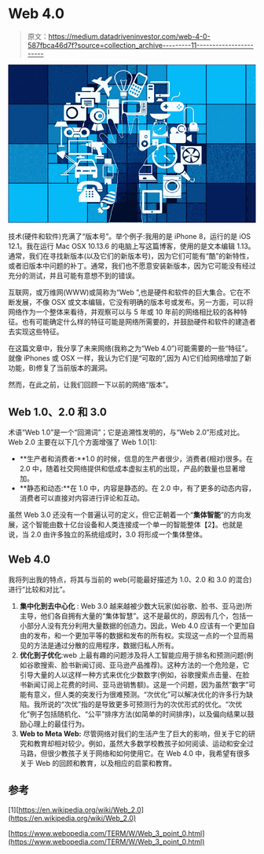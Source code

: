 # Web 4.0

> 原文：<https://medium.datadriveninvestor.com/web-4-0-587fbca46d7f?source=collection_archive---------11----------------------->

![](img/f2bb9a8ee94af9e7130e5955c70b2e8a.png)

技术(硬件和软件)充满了“版本号”。举个例子:我用的是 iPhone 8，运行的是 iOS 12.1。我在运行 Mac OSX 10.13.6 的电脑上写这篇博客，使用的是文本编辑 1.13。通常，我们在寻找新版本(以及它们的新版本号)，因为它们可能有“酷”的新特性，或者旧版本中问题的补丁。通常，我们也不愿意安装新版本，因为它可能没有经过充分的测试，并且可能有意想不到的错误。

互联网，或万维网(WWW)或简称为“Web ”,也是硬件和软件的巨大集合。它在不断发展，不像 OSX 或文本编辑，它没有明确的版本号或发布。另一方面，可以将网络作为一个整体来看待，并观察可以与 5 年或 10 年前的网络相比较的各种特征。也有可能确定什么样的特征可能是网络所需要的，并鼓励硬件和软件的建造者去实现这些特征。

在这篇文章中，我分享了未来网络(我称之为“Web 4.0”)可能需要的一些“特征”。就像 iPhones 或 OSX 一样，我认为它们是“可取的”,因为 A)它们给网络增加了新功能，B)修复了当前版本的漏洞。

然而，在此之前，让我们回顾一下以前的网络“版本”。

## Web 1.0、2.0 和 3.0

术语“Web 1.0”是一个“回溯词”；它是追溯性发明的，与“Web 2.0”形成对比。Web 2.0 主要在以下几个方面增强了 Web 1.0[1]:

*   **生产者和消费者:**1.0 的时候，信息的生产者很少，消费者(相对)很多。在 2.0 中，随着社交网络提供和低成本虚拟主机的出现，产品的数量也显著增加。
*   **静态和动态:**在 1.0 中，内容是静态的。在 2.0 中，有了更多的动态内容，消费者可以直接对内容进行评论和互动。

虽然 Web 3.0 还没有一个普遍认可的定义，但它正朝着一个“**集体智能**”的方向发展，这个智能由数十亿台设备和人类连接成一个单一的智能整体【2】。也就是说，当 2.0 由许多独立的系统组成时，3.0 将形成一个集体整体。

## Web 4.0

我将列出我的特点，将其与当前的 web(可能最好描述为 1.0、2.0 和 3.0 的混合)进行“比较和对比”。

1.  **集中化到去中心化** : Web 3.0 越来越被少数大玩家(如谷歌、脸书、亚马逊)所主导，他们各自拥有大量的“集体智慧”。这不是最优的，原因有几个，包括一小部分人没有充分利用大量数据的创造力。因此，Web 4.0 应该有一个更加自由的发布，和一个更加平等的数据和发布的所有权。实现这一点的一个显而易见的方法是通过分散的应用程序，数据归私人所有。
2.  **优化到子优化**:web 上最有趣的问题涉及将人工智能应用于排名和预测问题(例如谷歌搜索、脸书新闻订阅、亚马逊产品推荐)。这种方法的一个危险是，它引导大量的人以这样一种方式来优化少数数字(例如，谷歌搜索点击量、在脸书新闻订阅上花费的时间、亚马逊销售额)。这是一个问题，因为虽然“数字”可能有意义，但人类的突发行为很难预测。“次优化”可以解决优化的许多行为缺陷。我所说的“次优”指的是导致更多可预测行为的次优形式的优化。“次优化”例子包括随机化、“公平”排序方法(如简单的时间排序)，以及偏向结果以鼓励心理上的最佳行为。
3.  **Web to Meta Web:** 尽管网络对我们的生活产生了巨大的影响，但关于它的研究和教育却相对较少。例如，虽然大多数学校教孩子如何阅读、运动和安全过马路，但很少教孩子关于网络和如何使用它。在 Web 4.0 中，我希望有很多关于 Web 的回顾和教育，以及相应的启蒙和教育。

## 参考

[1][https://en.wikipedia.org/wiki/Web_2.0](https://en.wikipedia.org/wiki/Web_2.0)

[https://www.webopedia.com/TERM/W/Web_3_point_0.html](https://www.webopedia.com/TERM/W/Web_3_point_0.html)